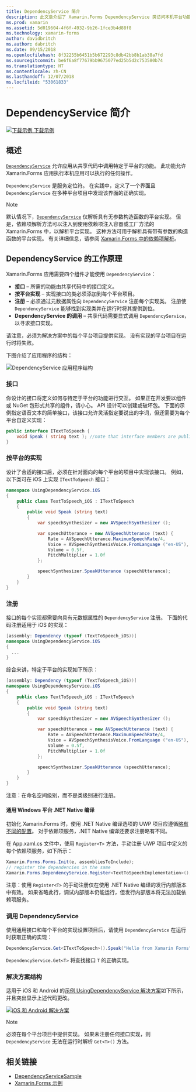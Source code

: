 ```yaml
---
title: DependencyService 简介
description: 此文章介绍了 Xamarin.Forms DependencyService 类访问本机平台功能的工作原理。
ms.prod: xamarin
ms.assetid: 5d019604-4f6f-4932-9b26-1fce3b4d88f8
ms.technology: xamarin-forms
author: davidbritch
ms.author: dabritch
ms.date: 09/15/2018
ms.openlocfilehash: 8f32255b6451b5b672293c8db42bb8b1ab38a7fd
ms.sourcegitcommit: be6f6a8f77679bb9675077ed25b5d2c753580b74
ms.translationtype: HT
ms.contentlocale: zh-CN
ms.lasthandoff: 12/07/2018
ms.locfileid: "53061833"
---
```

# <a name="introduction-to-dependencyservice"></a>DependencyService 简介

[![下载示例](~/media/shared/download.png) 下载示例](https://developer.xamarin.com/samples/xamarin-forms/UsingDependencyService/)

## <a name="overview"></a>概述

[`DependencyService`](xref:Xamarin.Forms.DependencyService) 允许应用从共享代码中调用特定于平台的功能。 此功能允许 Xamarin.Forms 应用执行本机应用可以执行的任何操作。

`DependencyService` 是服务定位符。 在实践中，定义了一个界面且 `DependencyService` 在多种平台项目中发现该界面的正确实现。

> [!NOTE]
> 默认情况下，[`DependencyService`](xref:Xamarin.Forms.DependencyService) 仅解析具有无参数构造函数的平台实现。 但是，依赖项解析方法可以注入到使用依赖项注入容器或工厂方法的 Xamarin.Forms 中，以解析平台实现。 这种方法可用于解析具有带有参数的构造函数的平台实现。 有关详细信息，请参阅 [Xamarin.Forms 中的依赖项解析](~/xamarin-forms/internals/dependency-resolution.md)。

## <a name="how-dependencyservice-works"></a>DependencyService 的工作原理

Xamarin.Forms 应用需要四个组件才能使用 `DependencyService`：

- **接口** &ndash; 所需的功能由共享代码中的接口定义。
- **按平台实现** &ndash; 实现接口的类必须添加到每个平台项目。
- **注册** &ndash; 必须通过元数据属性向 `DependencyService` 注册每个实现类。 注册使 `DependencyService` 能够找到实现类并在运行时将其提供到位。
- **DependencyService 的调用** &ndash; 共享代码需要显式调用 `DependencyService`，以寻求接口实现。

请注意，必须为解决方案中的每个平台项目提供实现。 没有实现的平台项目在运行时将失败。

下图介绍了应用程序的结构：

![](introduction-images/overview-diagram.png "DependencyService 应用程序结构")

### <a name="interface"></a>接口

你设计的接口将定义如何与特定于平台的功能进行交互。 如果正在开发要以组件或 NuGet 包形式共享的组件，请小心。 API 设计可以创建或破坏包。 下面的示例指定语音文本的简单接口，该接口允许灵活指定要说出的字词，但还需要为每个平台自定义实现：

```csharp
public interface ITextToSpeech {
    void Speak ( string text ); //note that interface members are public by default
}
```

### <a name="implementation-per-platform"></a>按平台的实现

设计了合适的接口后，必须在针对面向的每个平台的项目中实现该接口。 例如，以下类可在 iOS 上实现 `ITextToSpeech` 接口：

```csharp
namespace UsingDependencyService.iOS
{
    public class TextToSpeech_iOS : ITextToSpeech
    {
        public void Speak (string text)
        {
            var speechSynthesizer = new AVSpeechSynthesizer ();

            var speechUtterance = new AVSpeechUtterance (text) {
                Rate = AVSpeechUtterance.MaximumSpeechRate/4,
                Voice = AVSpeechSynthesisVoice.FromLanguage ("en-US"),
                Volume = 0.5f,
                PitchMultiplier = 1.0f
            };

            speechSynthesizer.SpeakUtterance (speechUtterance);
        }
    }
}
```

### <a name="registration"></a>注册

接口的每个实现都需要向具有元数据属性的 `DependencyService` 注册。 下面的代码注册适用于 iOS 的实现：

```csharp
[assembly: Dependency (typeof (TextToSpeech_iOS))]
namespace UsingDependencyService.iOS
{
  ...
}
```

综合来讲，特定于平台的实现如下所示：

```csharp
[assembly: Dependency (typeof (TextToSpeech_iOS))]
namespace UsingDependencyService.iOS
{
    public class TextToSpeech_iOS : ITextToSpeech
    {
        public void Speak (string text)
        {
            var speechSynthesizer = new AVSpeechSynthesizer ();

            var speechUtterance = new AVSpeechUtterance (text) {
                Rate = AVSpeechUtterance.MaximumSpeechRate/4,
                Voice = AVSpeechSynthesisVoice.FromLanguage ("en-US"),
                Volume = 0.5f,
                PitchMultiplier = 1.0f
            };

            speechSynthesizer.SpeakUtterance (speechUtterance);
        }
    }
}
```

注意：在命名空间级别，而不是类级别进行注册。

#### <a name="universal-windows-platform-net-native-compilation"></a>通用 Windows 平台 .NET Native 编译

初始化 Xamarin.Forms 时，使用 .NET Native 编译选项的 UWP 项目应遵循[略有不同的配置](~/xamarin-forms/platform/windows/installation/index.md#target-invocation-exception)。 对于依赖项服务，.NET Native 编译还要求注册略有不同。

在 App.xaml.cs 文件中，使用 `Register<T>` 方法，手动注册 UWP 项目中定义的每个依赖项服务，如下所示：

```csharp
Xamarin.Forms.Forms.Init(e, assembliesToInclude);
// register the dependencies in the same
Xamarin.Forms.DependencyService.Register<TextToSpeechImplementation>();
```

注意：使用 `Register<T>` 的手动注册仅在使用 .NET Native 编译的发行内部版本中有效。 如果省略此行，调试内部版本仍能运行，但发行内部版本将无法加载依赖项服务。

### <a name="call-to-dependencyservice"></a>调用 DependencyService

使用通用接口和每个平台的实现设置项目后，请使用 `DependencyService` 在运行时获取正确的实现：

```csharp
DependencyService.Get<ITextToSpeech>().Speak("Hello from Xamarin Forms");
```

`DependencyService.Get<T>` 将查找接口 `T` 的正确实现。

### <a name="solution-structure"></a>解决方案结构

适用于 iOS 和 Android 的[示例 UsingDependencyService 解决方案](https://developer.xamarin.com/samples/UsingDependencyService/)如下所示，并且突出显示上述代码更改。

 [![iOS 和 Android 解决方案](introduction-images/solution-sml.png "DependencyService 示例解决方案结构")](introduction-images/solution.png#lightbox "DependencyService Sample Solution Structure")

> [!NOTE]
> 必须在每个平台项目中提供实现。 如果未注册任何接口实现，则 `DependencyService` 无法在运行时解析 `Get<T>()` 方法。

## <a name="related-links"></a>相关链接

- [DependencyServiceSample](https://developer.xamarin.com/samples/xamarin-forms/UsingDependencyService/)
- [Xamarin.Forms 示例](https://developer.xamarin.com/samples/xamarin-forms/all/)

